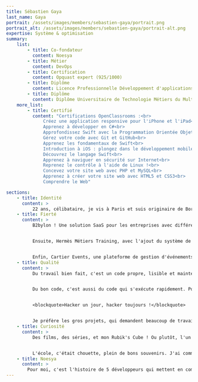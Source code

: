 ```yaml
---
title: Sébastien Gaya
last_name: Gaya
portrait: /assets/images/members/sebastien-gaya/portrait.png
portrait_alt: /assets/images/members/sebastien-gaya/portrait-alt.png
expertise: Système & optimisation
summary:
    list:
        - title: Co-fondateur
          content: Noesya
        - title: Métier
          content: DevOps
        - title: Certification
          content: Opquast expert (925/1000)
        - title: Diplôme
          content: Licence Professionnelle Développement d'applications Web et innovation numérique, *Université de Bordeaux*
        - title: Diplôme
          content: Diplôme Universitaire de Technologie Métiers du Multimédia et de l'Internet, *Université Bordeaux Montaigne*
    more_list:
        - title: Certifié
          content: "Certifications OpenClassrooms :<br>
              Créez une application responsive pour l'iPhone et l'iPad<br>
              Apprenez à développer en C#<br>
              Approfondissez Swift avec la Programmation Orientée Objet<br>
              Gérez votre code avec Git et GitHub<br>
              Apprenez les fondamentaux de Swift<br>
              Introduction à iOS : plongez dans le développement mobile !<br>
              Découvrez le langage Swift<br>
              Apprenez à naviguer en sécurité sur Internet<br>
              Reprenez le contrôle à l'aide de Linux !<br>
              Concevez votre site web avec PHP et MySQL<br>
              Apprenez à créer votre site web avec HTML5 et CSS3<br>
              Comprendre le Web"

sections:
    - title: Identité
      content: >
          22 ans, célibataire, je vis à Paris et suis originaire de Bordeaux, où vit ma famille. Après un Diplôme Universitaire de Technologie Métiers du Multimédia et de l'Internet, j'ai obtenu une Licence Professionnelle Développement d'application web et innovation numérique, toujours à Bordeaux, en alternance à l'agence *Les Poupées Russes*, à Paris. J'ai rejoint l'équipe des Poupées Russes en tant que développeur back, puis j'ai démissionné en 2021 pour créer Noesya.
    - title: Fierté
      content: >
          B2bylon ! Une solution SaaS pour les entreprises avec différentes briques fonctionnelles : encyclopédie, catalogue de produits...  Cela demandait beaucoup de rigueur pour écrire un code qui restait propre et maintenable au fur et à mesure de l'élargissement du périmètre métier. Il faut beaucoup de réflexion et de compromis pour créer une solution viable à long terme.


          Ensuite, Hermès Métiers Training, avec l'ajout du système de challenges internes. L'outil est destiné aux vendeurs de la maison Hermès, et fournit un socle d'informations sur les savoir faire, les métiers et les produits. Nous avons re-développé et intégré un système de compétition entre boutiques qui avait connu une première vie efficace sur le plan opérationnel, mais problématique sur le plan de la robustesse et de la facilité de mise en œuvre. C'était un défi en termes d'optimisation des données, les vendeurs sont très actifs sur un temps court, et il fallait à la fois une grande fiabilité de traitement, et une bonne rapidité de réponse, tant sur le jeu lui-même que sur l'analyse statistique.


          Enfin, Cartier Events, une plateforme de gestion d'événements dédiée aux boutiques Cartier à l'international. J'ai codé tout le back-end, de la création des événements au processus de réservation des visiteurs, en passant par la gestion de QR codes servant de ticket d'entrée et tous les envois de mails aux différentes étapes d'invitation, de confirmation et de rappel.
    - title: Qualité
      content: >
          Du travail bien fait, c'est un code propre, lisible et maintenable. Nous utilisons Code Climate ([https://codeclimate.com/](https://codeclimate.com/)) qui analyse le code statique et évalue la qualité sur différents indicateurs, notamment de duplication (Don't Repeat Yourself, DRY) et de complexité cyclomatique ([https://fr.wikipedia.org/wiki/Nombre_cyclomatique](https://fr.wikipedia.org/wiki/Nombre_cyclomatique)). Je suis un peu spécialiste de la “climatisation“ : dès que la dette technique monte, je refactor le code de façon à la maintenir à 0 en permanence.


          Du bon code, c'est aussi du code qui s'exécute rapidement. Pour cela, nous utilisons Scout ([https://scoutapm.com/](https://scoutapm.com/)), qui surveille les temps d'exécution de l'application et nous permet de détecter les goulets d'étranglement. Cela peut-être des problèmes de base de données, de gestion des objets, d'infrastructure, dans tous les cas ça impacte l'utilisateur, donc il faut résoudre. J'ai toujours un petit œil sur l'infrastructure technique et la sécurité...


          <blockquote>Hacker un jour, hacker toujours !</blockquote>


          Je préfère les gros projets, qui demandent beaucoup de travail et une grande rigueur. Le projet idéal a un impact positif sur les utilisateurs finaux, avec une sensibilité particulière pour l'éducation et l'environnement, et il me permet d'apprendre de nouvelles choses techniquement, de tester de nouveaux outils ou frameworks. Le projet idéal fait que le projet suivant est encore meilleur.
    - title: Curiosité
      content: >
          Des films, des séries, et mon Rubik's Cube ! Ou plutôt, l'un de mes nombreux Rubik's Cube, j'en ai toute une variété : 2x2, 3x3, 4x4, même un en triangle. Je ne suis pas très fort, mais je participe à des compétitions, j'essaie de progresser. Je suis ceinture noire de Judo, mais je ne pratique plus, j'ai très envie de Parkour, je ne tiens pas en place. Je joue aussi, mais il y a trop de bons jeux à finir et pas assez de temps dans la journée.


          L'école, c'était chouette, plein de bons souvenirs. J'ai commencé à apprendre le développement au Lycée, en autodidacte sur OpenClassrooms, en suivant les MOOCs d'HTML et CSS. Après le bac, j'ai associé formation traditionnelle et auto-formation, avec Codecademy et beaucoup de veille technologique. Je passe pas mal de temps à lire sur Medium. J'ai toujours des projets personnels qui me servent à tester des outils, React, par exemple. J'aime lire la documentation, apprendre de nouveaux langages et de nouveaux frameworks.
    - title: Noesya
      content: >
        Pour moi, c'est l'histoire de 5 développeurs qui mettent en commun leurs compétences, pour générer un impact positif. Développer les échanges entre les personnes, créer du lien, notamment dans le monde de l'éducation. C'est aussi le début d'une aventure, c'est la première fois que je crée une entreprise !
---
```

